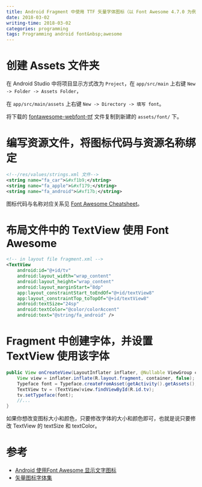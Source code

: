 ```yaml
---
title: Android Fragment 中使用 TTF 矢量字体图标（以 Font Awesome 4.7.0 为例)
date: 2018-03-02
writing-time: 2018-03-02
categories: programming
tags: Programming android font&nbsp;awesome
---
```


# 创建 Assets 文件夹

在 Android Studio 中将项目显示方式改为 `Project`，在 `app/src/main` 上右键 `New -> Folder -> Assets Folder`，

在 `app/src/main/assets` 上右键 `New -> Directory -> 填写 font`。

将下载的 [fontawesome-webfont-ttf](https://fontawesome.com/v4.7.0/) 文件复制到新建的 `assets/font/` 下。


# 编写资源文件，将图标代码与资源名称绑定

```xml
<!--/res/values/strings.xml 文件-->
<string name="fa_car">&#xf1b9;</string>
<string name="fa_apple">&#xf179;</string>
<string name="fa_android">&#xf17b;</string>
```

图标代码与名称对应关系见 [Font Awesome Cheatsheet](https://fontawesome.com/cheatsheet)。


# 布局文件中的 TextView 使用 Font Awesome

```xml
<!-- in layout file fragment.xml -->
<TextView
    android:id="@+id/tv"
    android:layout_width="wrap_content"
    android:layout_height="wrap_content"
    android:layout_marginStart="8dp"
    app:layout_constraintStart_toEndOf="@+id/textView8"
    app:layout_constraintTop_toTopOf="@+id/textView8"
    android:textSize="24sp"
    android:textColor="@color/colorAccent"
    android:text="@string/fa_android" />
```

# Fragment 中创建字体，并设置 TextView 使用该字体

```java
public View onCreateView(LayoutInflater inflater, @Nullable ViewGroup container, @Nullable Bundle savedInstanceState) {
    View view = inflater.inflate(R.layout.fragment, container, false);
    Typeface font = Typeface.createFromAsset(getActivity().getAssets(), "font/fontawesome-webfont.ttf");
    TextView tv = (TextView)view.findViewById(R.id.tv);
    tv.setTypeface(font);
    //...
}
```

如果你想改变图标大小和颜色，只要修改字体的大小和颜色即可，也就是说只要修改 TextView 的 textSize 和 textColor。


# 参考

+ [Android 使用Font Awesome 显示文字图标](https://www.jianshu.com/p/a1ab20158bc0)
+ [矢量图标字体集](https://www.npmjs.com/package/react-native-vector-icons)

